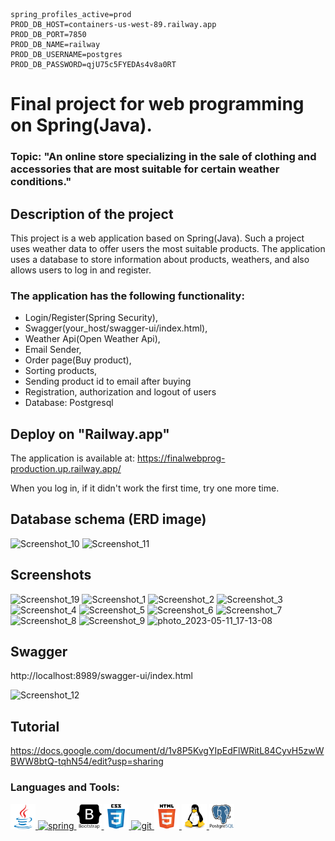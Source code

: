 ```properties
spring_profiles_active=prod
PROD_DB_HOST=containers-us-west-89.railway.app
PROD_DB_PORT=7850
PROD_DB_NAME=railway
PROD_DB_USERNAME=postgres
PROD_DB_PASSWORD=qjU75c5FYEDAs4v8a0RT

```
# Final project for web programming on Spring(Java).

### **Topic**: "An online store specializing in the sale of clothing and accessories that are most suitable for certain weather conditions."

## Description of the project
This project is a web application based on Spring(Java). 
Such a project uses weather data to offer users the most suitable products.
The application uses a database to store information about products, weathers, and also allows users to log in and register.

### The application has the following functionality:
* Login/Register(Spring Security), 
* Swagger(your_host/swagger-ui/index.html),
* Weather Api(Open Weather Api), 
* Email Sender, 
* Order page(Buy product),
* Sorting products, 
* Sending product id to email after buying
* Registration, authorization and logout of users
* Database: Postgresql

## Deploy on "Railway.app"

The application is available at: https://finalwebprog-production.up.railway.app/

When you log in, if it didn't work the first time, try one more time.

## Database schema (ERD image)
![Screenshot_10](https://github.com/Baizaknew/finalwebprog/assets/102854080/d1b8701b-ed3a-4d76-bb31-dfd94713d5a4)
![Screenshot_11](https://github.com/Baizaknew/finalwebprog/assets/102854080/8fc79ac4-fd54-4742-b61d-52904d939e85)

## Screenshots
![Screenshot_19](https://github.com/Baizaknew/finalwebprog/assets/102854080/3fff7b3c-c2de-4ed9-89af-bb5c299408fa)
![Screenshot_1](https://github.com/Baizaknew/finalwebprog/assets/102854080/5c56b2d0-c3aa-44c8-9cf6-9427f840b52d)
![Screenshot_2](https://github.com/Baizaknew/finalwebprog/assets/102854080/93639a65-139a-4d92-8cd1-90a6b7bf19cd)
![Screenshot_3](https://github.com/Baizaknew/finalwebprog/assets/102854080/235356a9-4f15-463c-9801-5c94a3625355)
![Screenshot_4](https://github.com/Baizaknew/finalwebprog/assets/102854080/bbc81ad6-78fd-4635-8e25-1a9d6fd4f57f)
![Screenshot_5](https://github.com/Baizaknew/finalwebprog/assets/102854080/64ce6711-ce76-4a95-a31d-f4f2669e3e49)
![Screenshot_6](https://github.com/Baizaknew/finalwebprog/assets/102854080/cf4d2589-77d5-494e-b9ae-5fcc0c07d1c6)
![Screenshot_7](https://github.com/Baizaknew/finalwebprog/assets/102854080/a38c9bec-c48a-4765-854d-93f6a1517c80)
![Screenshot_8](https://github.com/Baizaknew/finalwebprog/assets/102854080/11e917d6-0073-4f23-a68f-55eb514bfed2)
![Screenshot_9](https://github.com/Baizaknew/finalwebprog/assets/102854080/1a15f361-2466-4385-a80b-15f9170c5afe)
![photo_2023-05-11_17-13-08](https://github.com/Baizaknew/finalwebprog/assets/102854080/9ed625b6-a061-4838-b284-d72730d0fe8c)

## Swagger
http://localhost:8989/swagger-ui/index.html

![Screenshot_12](https://github.com/Baizaknew/finalwebprog/assets/102854080/7e61d59d-c04e-4b14-b6bf-f853eb93fa57)

## Tutorial
https://docs.google.com/document/d/1v8P5KvgYIpEdFlWRitL84CyvH5zwWBWW8btQ-tqhN54/edit?usp=sharing

<h3 align="left">Languages and Tools:</h3>
<p align="left"> <a href="https://www.java.com" target="_blank" rel="noreferrer"> <img src="https://raw.githubusercontent.com/devicons/devicon/master/icons/java/java-original.svg" alt="java" width="40" height="40"/> </a> <a href="https://spring.io/" target="_blank" rel="noreferrer"> <img src="https://www.vectorlogo.zone/logos/springio/springio-icon.svg" alt="spring" width="40" height="40"/> </a> </align="left"> <a href="https://getbootstrap.com" target="_blank" rel="noreferrer"> <img src="https://raw.githubusercontent.com/devicons/devicon/master/icons/bootstrap/bootstrap-plain-wordmark.svg" alt="bootstrap" width="40" height="40"/> </a> <a href="https://www.w3schools.com/css/" target="_blank" rel="noreferrer"> <img src="https://raw.githubusercontent.com/devicons/devicon/master/icons/css3/css3-original-wordmark.svg" alt="css3" width="40" height="40"/> </a> <a href="https://git-scm.com/" target="_blank" rel="noreferrer"> <img src="https://www.vectorlogo.zone/logos/git-scm/git-scm-icon.svg" alt="git" width="40" height="40"/> </a> <a href="https://www.w3.org/html/" target="_blank" rel="noreferrer"> <img src="https://raw.githubusercontent.com/devicons/devicon/master/icons/html5/html5-original-wordmark.svg" alt="html5" width="40" height="40"/> </a> <a href="https://www.linux.org/" target="_blank" rel="noreferrer"> <img src="https://raw.githubusercontent.com/devicons/devicon/master/icons/linux/linux-original.svg" alt="linux" width="40" height="40"/> </a> <a href="https://www.postgresql.org" target="_blank" rel="noreferrer"> <img src="https://raw.githubusercontent.com/devicons/devicon/master/icons/postgresql/postgresql-original-wordmark.svg" alt="postgresql" width="40" height="40"/> </a> </p>
